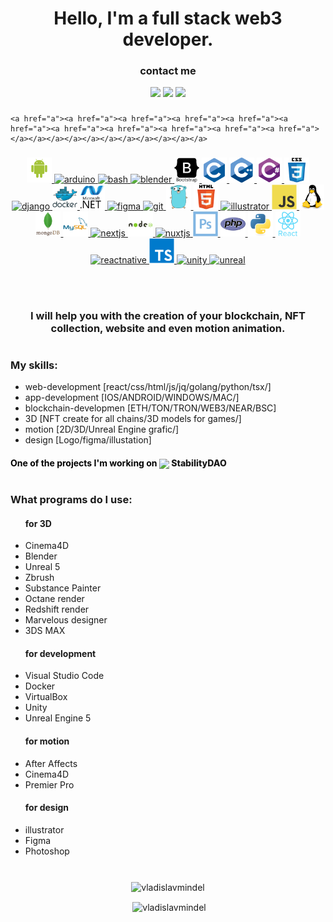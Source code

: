 <h1  align="center">Hello, I'm a full stack web3 developer.</h1>

<div align="center">
    <h3>contact me</h3>
<a target="_blank" href="https://www.behance.net/mindel/"><img src="https://cdn-icons-png.flaticon.com/512/145/145799.png" width="30px"></a>  
<a target="_blank" href="https://t.me/vladislav_mindel"><img src="https://upload.wikimedia.org/wikipedia/commons/thumb/8/82/Telegram_logo.svg/2048px-Telegram_logo.svg.png" width="30px"></a> 
<a target="_blank" href="https://www.instagram.com/vladislav_mindel/"><img src="https://upload.wikimedia.org/wikipedia/commons/thumb/a/a5/Instagram_icon.png/640px-Instagram_icon.png" width="30px"></a></div>
<h3></h3>

    <a href="a"><a href="a"><a href="a"><a href="a"><a href="a"><a href="a"><a href="a"><a href="a"><a href="a"><a href="a"><a href="a"></a></a></a></a></a></a></a></a></a></a></a>

###
    
<p align="center"> <a href="https://developer.android.com" target="_blank" rel="noreferrer"> <img src="https://raw.githubusercontent.com/devicons/devicon/master/icons/android/android-original-wordmark.svg" alt="android" width="40" height="40"/> </a> <a href="https://www.arduino.cc/" target="_blank" rel="noreferrer"> <img src="https://cdn.worldvectorlogo.com/logos/arduino-1.svg" alt="arduino" width="40" height="40"/> </a> <a href="https://www.gnu.org/software/bash/" target="_blank" rel="noreferrer"> <img src="https://www.vectorlogo.zone/logos/gnu_bash/gnu_bash-icon.svg" alt="bash" width="40" height="40"/> </a> <a href="https://www.blender.org/" target="_blank" rel="noreferrer"> <img src="https://download.blender.org/branding/community/blender_community_badge_white.svg" alt="blender" width="40" height="40"/> </a> <a href="https://getbootstrap.com" target="_blank" rel="noreferrer"> <img src="https://raw.githubusercontent.com/devicons/devicon/master/icons/bootstrap/bootstrap-plain-wordmark.svg" alt="bootstrap" width="40" height="40"/> </a> <a href="https://www.cprogramming.com/" target="_blank" rel="noreferrer"> <img src="https://raw.githubusercontent.com/devicons/devicon/master/icons/c/c-original.svg" alt="c" width="40" height="40"/> </a> <a href="https://www.w3schools.com/cpp/" target="_blank" rel="noreferrer"> <img src="https://raw.githubusercontent.com/devicons/devicon/master/icons/cplusplus/cplusplus-original.svg" alt="cplusplus" width="40" height="40"/> </a> <a href="https://www.w3schools.com/cs/" target="_blank" rel="noreferrer"> <img src="https://raw.githubusercontent.com/devicons/devicon/master/icons/csharp/csharp-original.svg" alt="csharp" width="40" height="40"/> </a> <a href="https://www.w3schools.com/css/" target="_blank" rel="noreferrer"> <img src="https://raw.githubusercontent.com/devicons/devicon/master/icons/css3/css3-original-wordmark.svg" alt="css3" width="40" height="40"/> </a> <a href="https://www.djangoproject.com/" target="_blank" rel="noreferrer"> <img src="https://cdn.worldvectorlogo.com/logos/django.svg" alt="django" width="40" height="40"/> </a> <a href="https://www.docker.com/" target="_blank" rel="noreferrer"> <img src="https://raw.githubusercontent.com/devicons/devicon/master/icons/docker/docker-original-wordmark.svg" alt="docker" width="40" height="40"/> </a> <a href="https://dotnet.microsoft.com/" target="_blank" rel="noreferrer"> <img src="https://raw.githubusercontent.com/devicons/devicon/master/icons/dot-net/dot-net-original-wordmark.svg" alt="dotnet" width="40" height="40"/> </a> <a href="https://www.figma.com/" target="_blank" rel="noreferrer"> <img src="https://www.vectorlogo.zone/logos/figma/figma-icon.svg" alt="figma" width="40" height="40"/> </a> <a href="https://git-scm.com/" target="_blank" rel="noreferrer"> <img src="https://www.vectorlogo.zone/logos/git-scm/git-scm-icon.svg" alt="git" width="40" height="40"/> </a> <a href="https://golang.org" target="_blank" rel="noreferrer"> <img src="https://raw.githubusercontent.com/devicons/devicon/master/icons/go/go-original.svg" alt="go" width="40" height="40"/> </a> <a href="https://www.w3.org/html/" target="_blank" rel="noreferrer"> <img src="https://raw.githubusercontent.com/devicons/devicon/master/icons/html5/html5-original-wordmark.svg" alt="html5" width="40" height="40"/> </a> <a href="https://www.adobe.com/in/products/illustrator.html" target="_blank" rel="noreferrer"> <img src="https://www.vectorlogo.zone/logos/adobe_illustrator/adobe_illustrator-icon.svg" alt="illustrator" width="40" height="40"/> </a> <a href="https://developer.mozilla.org/en-US/docs/Web/JavaScript" target="_blank" rel="noreferrer"> <img src="https://raw.githubusercontent.com/devicons/devicon/master/icons/javascript/javascript-original.svg" alt="javascript" width="40" height="40"/> </a> <a href="https://www.linux.org/" target="_blank" rel="noreferrer"> <img src="https://raw.githubusercontent.com/devicons/devicon/master/icons/linux/linux-original.svg" alt="linux" width="40" height="40"/> </a> <a href="https://www.mongodb.com/" target="_blank" rel="noreferrer"> <img src="https://raw.githubusercontent.com/devicons/devicon/master/icons/mongodb/mongodb-original-wordmark.svg" alt="mongodb" width="40" height="40"/> </a> <a href="https://www.mysql.com/" target="_blank" rel="noreferrer"> <img src="https://raw.githubusercontent.com/devicons/devicon/master/icons/mysql/mysql-original-wordmark.svg" alt="mysql" width="40" height="40"/> </a> <a href="https://nextjs.org/" target="_blank" rel="noreferrer"> <img src="https://cdn.worldvectorlogo.com/logos/nextjs-2.svg" alt="nextjs" width="40" height="40"/> </a> <a href="https://nodejs.org" target="_blank" rel="noreferrer"> <img src="https://raw.githubusercontent.com/devicons/devicon/master/icons/nodejs/nodejs-original-wordmark.svg" alt="nodejs" width="40" height="40"/> </a> <a href="https://nuxtjs.org/" target="_blank" rel="noreferrer"> <img src="https://www.vectorlogo.zone/logos/nuxtjs/nuxtjs-icon.svg" alt="nuxtjs" width="40" height="40"/> </a> <a href="https://www.photoshop.com/en" target="_blank" rel="noreferrer"> <img src="https://raw.githubusercontent.com/devicons/devicon/master/icons/photoshop/photoshop-line.svg" alt="photoshop" width="40" height="40"/> </a> <a href="https://www.php.net" target="_blank" rel="noreferrer"> <img src="https://raw.githubusercontent.com/devicons/devicon/master/icons/php/php-original.svg" alt="php" width="40" height="40"/> </a> <a href="https://www.python.org" target="_blank" rel="noreferrer"> <img src="https://raw.githubusercontent.com/devicons/devicon/master/icons/python/python-original.svg" alt="python" width="40" height="40"/> </a> <a href="https://reactjs.org/" target="_blank" rel="noreferrer"> <img src="https://raw.githubusercontent.com/devicons/devicon/master/icons/react/react-original-wordmark.svg" alt="react" width="40" height="40"/> </a> <a href="https://reactnative.dev/" target="_blank" rel="noreferrer"> <img src="https://reactnative.dev/img/header_logo.svg" alt="reactnative" width="40" height="40"/> </a> <a href="https://www.typescriptlang.org/" target="_blank" rel="noreferrer"> <img src="https://raw.githubusercontent.com/devicons/devicon/master/icons/typescript/typescript-original.svg" alt="typescript" width="40" height="40"/> </a> <a href="https://unity.com/" target="_blank" rel="noreferrer"> <img src="https://www.vectorlogo.zone/logos/unity3d/unity3d-icon.svg" alt="unity" width="40" height="40"/> </a> <a href="https://unrealengine.com/" target="_blank" rel="noreferrer"> <img src="https://raw.githubusercontent.com/kenangundogan/fontisto/036b7eca71aab1bef8e6a0518f7329f13ed62f6b/icons/svg/brand/unreal-engine.svg" alt="unreal" width="40" height="40"/> </a> </p>

<br>
<h1></h1>
<h3 align="center">I will help you with the creation of your blockchain, NFT collection, website and even motion animation. </h3>
<h1></h1>

### My skills:
  <ul>
    <li>web-development [react/css/html/js/jq/golang/python/tsx/]</li>
    <li>app-development [IOS/ANDROID/WINDOWS/MAC/]</li>
    <li>blockchain-developmen [ETH/TON/TRON/WEB3/NEAR/BSC]</li>
    <li>3D [NFT create for all chains/3D models for games/]</li>
    <li>motion [2D/3D/Unreal Engine grafic/]</li>
    <li>design [Logo/figma/illustation]</li>
  </ul>

    
<a style="margin: 5; text-decoration: none;" href="https://stabilitydao.org/"><h4><span style="color: black;" >One of the projects I'm working on</span> <img style="vertical-align: middle;" src="https://stabilitydao.org/logo40z.png" width="20px"> <a style="text-decoration: none; font-weight: 800;" target="_blank" href="stabilitydao.org">StabilityDAO</a> </h4></a>

<h1></h1>

### What programs do I use:
  
  <div>
    <ul>
        <h4>for 3D</h4>
        <li>Cinema4D</li>
        <li>Blender</li>
        <li>Unreal 5</li>
        <li>Zbrush</li>
        <li>Substance Painter</li>
        <li>Octane render</li>
        <li>Redshift render</li>
        <li>Marvelous designer</li>
        <li>3DS MAX</li>
      </ul>
</div>

<div>
    <ul>
        <h4>for development</h4>
        <li>Visual Studio Code</li>
        <li>Docker</li>
        <li>VirtualBox</li>
        <li>Unity</li>
        <li>Unreal Engine 5</li>
     </ul>
</div>

<div>
    <ul>
        <h4>for motion</h4>
        <li>After Affects</li>
        <li>Cinema4D</li>
        <li>Premier Pro</li>
    </ul>
</div>

<div>
    <ul>
        <h4>for design</h4>
        <li>illustrator</li>
        <li>Figma</li>
        <li>Photoshop</li>
    </ul>
</div>

<h1></h1>

<p align="center"><img align="center" src="https://github-readme-streak-stats.herokuapp.com/?user=vladislavmindel&" alt="vladislavmindel" /></p>
<p align="center">&nbsp;<img align="center" src="https://github-readme-stats.vercel.app/api?username=vladislavmindel&show_icons=true&locale=en" alt="vladislavmindel" /></p>
